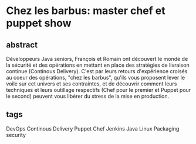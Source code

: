 Chez les barbus:  master chef et puppet show
============================================

abstract
--------

Développeurs Java seniors, François et Romain ont découvert le monde de la sécurité et des opérations en mettant en place des stratégies de livraison continue (Continous Delivery). C'est par leurs retours d'expérience croisés au coeur des opérations, "chez les barbus", qu'ils vous proposent lever le voile sur cet univers et ses contraintes, et de découvrir comment leurs techniques et leurs outillage respectifs (Chef pour le premier et Puppet pour le second) peuvent vous libérer du stress de la mise en production.

tags
----

DevOps
Continous Delivery
Puppet
Chef
Jenkins
Java
Linux
Packaging
security
